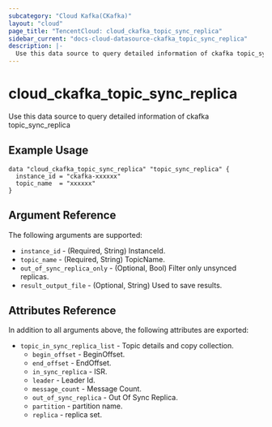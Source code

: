 ```yaml
---
subcategory: "Cloud Kafka(CKafka)"
layout: "cloud"
page_title: "TencentCloud: cloud_ckafka_topic_sync_replica"
sidebar_current: "docs-cloud-datasource-ckafka_topic_sync_replica"
description: |-
  Use this data source to query detailed information of ckafka topic_sync_replica
---
```


# cloud_ckafka_topic_sync_replica

Use this data source to query detailed information of ckafka topic_sync_replica

## Example Usage

```hcl
data "cloud_ckafka_topic_sync_replica" "topic_sync_replica" {
  instance_id = "ckafka-xxxxxx"
  topic_name  = "xxxxxx"
}
```

## Argument Reference

The following arguments are supported:

* `instance_id` - (Required, String) InstanceId.
* `topic_name` - (Required, String) TopicName.
* `out_of_sync_replica_only` - (Optional, Bool) Filter only unsynced replicas.
* `result_output_file` - (Optional, String) Used to save results.

## Attributes Reference

In addition to all arguments above, the following attributes are exported:

* `topic_in_sync_replica_list` - Topic details and copy collection.
  * `begin_offset` - BeginOffset.
  * `end_offset` - EndOffset.
  * `in_sync_replica` - ISR.
  * `leader` - Leader Id.
  * `message_count` - Message Count.
  * `out_of_sync_replica` - Out Of Sync Replica.
  * `partition` - partition name.
  * `replica` - replica set.


